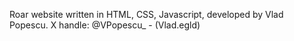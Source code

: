 Roar website written in HTML, CSS, Javascript, developed by Vlad Popescu. X handle: @VPopescu_ -  (Vlad.egld)
